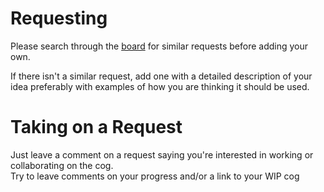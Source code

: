 # Requesting

Please search through the [board](https://github.com/Cog-Creators/Cog-Board/issues) for similar requests before adding your own.

If there isn't a similar request, add one with a detailed description of your idea preferably with examples of how you are thinking it should be used.


# Taking on a Request

Just leave a comment on a request saying you're interested in working or collaborating on the cog.  
Try to leave comments on your progress and/or a link to your WIP cog
